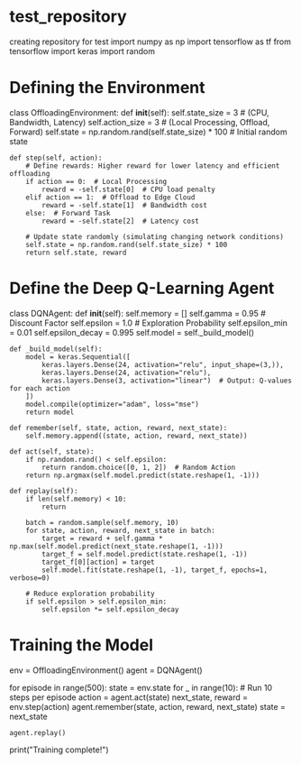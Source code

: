 # test_repository
creating repository for test
import numpy as np
import tensorflow as tf
from tensorflow import keras
import random

# Defining the Environment
class OffloadingEnvironment:
    def __init__(self):
        self.state_size = 3  # (CPU, Bandwidth, Latency)
        self.action_size = 3  # (Local Processing, Offload, Forward)
        self.state = np.random.rand(self.state_size) * 100  # Initial random state

    def step(self, action):
        # Define rewards: Higher reward for lower latency and efficient offloading
        if action == 0:  # Local Processing
            reward = -self.state[0]  # CPU load penalty
        elif action == 1:  # Offload to Edge Cloud
            reward = -self.state[1]  # Bandwidth cost
        else:  # Forward Task
            reward = -self.state[2]  # Latency cost

        # Update state randomly (simulating changing network conditions)
        self.state = np.random.rand(self.state_size) * 100
        return self.state, reward

# Define the Deep Q-Learning Agent
class DQNAgent:
    def __init__(self):
        self.memory = []
        self.gamma = 0.95  # Discount Factor
        self.epsilon = 1.0  # Exploration Probability
        self.epsilon_min = 0.01
        self.epsilon_decay = 0.995
        self.model = self._build_model()

    def _build_model(self):
        model = keras.Sequential([
            keras.layers.Dense(24, activation="relu", input_shape=(3,)),
            keras.layers.Dense(24, activation="relu"),
            keras.layers.Dense(3, activation="linear")  # Output: Q-values for each action
        ])
        model.compile(optimizer="adam", loss="mse")
        return model

    def remember(self, state, action, reward, next_state):
        self.memory.append((state, action, reward, next_state))

    def act(self, state):
        if np.random.rand() < self.epsilon:
            return random.choice([0, 1, 2])  # Random Action
        return np.argmax(self.model.predict(state.reshape(1, -1)))

    def replay(self):
        if len(self.memory) < 10:
            return

        batch = random.sample(self.memory, 10)
        for state, action, reward, next_state in batch:
            target = reward + self.gamma * np.max(self.model.predict(next_state.reshape(1, -1)))
            target_f = self.model.predict(state.reshape(1, -1))
            target_f[0][action] = target
            self.model.fit(state.reshape(1, -1), target_f, epochs=1, verbose=0)

        # Reduce exploration probability
        if self.epsilon > self.epsilon_min:
            self.epsilon *= self.epsilon_decay

# Training the Model
env = OffloadingEnvironment()
agent = DQNAgent()

for episode in range(500):
    state = env.state
    for _ in range(10):  # Run 10 steps per episode
        action = agent.act(state)
        next_state, reward = env.step(action)
        agent.remember(state, action, reward, next_state)
        state = next_state

    agent.replay()

print("Training complete!")
